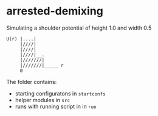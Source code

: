# arrested-demixing

Simulating a shoulder potential of height 1.0 and width 0.5

```
U(r) |....|
     |////|
     |////|
     |////|__.
     |///////|
     |///////|_____ r
     0
```

The folder contains:

- starting configuratons in `startconfs`
- helper modules in `src`
- runs with running script in in `run`

